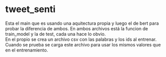 # tweet_senti
Esta el main que es usando una aquitectura propia y luego el de bert para probar la diferencia de ambos. En ambos archivos está la funcion de train_model y la de test, cada una hace lo obvio.  
En el propio se crea un archivo csv con las palabras y los ids al entrenar. Cuando se prueba se carga este archivo para usar los mismos valores que en el entrenamiento.
